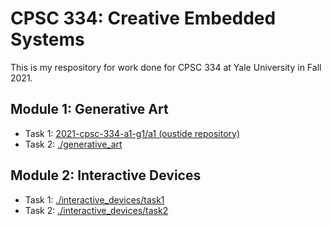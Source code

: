 # CPSC 334: Creative Embedded Systems

This is my respository for work done for CPSC 334 at Yale University in Fall 2021.

## Module 1: Generative Art

- Task 1: [2021-cpsc-334-a1-g1/a1 (oustide repository)](https://github.com/2021f-cpsc-334-a1-g1/a1)
- Task 2: [./generative_art](https://github.com/mgcallanan/cpsc334/tree/master/generative_art)

## Module 2: Interactive Devices

- Task 1: [./interactive_devices/task1](https://github.com/mgcallanan/cpsc334/tree/master/interactive_devices/task1)
- Task 2: [./interactive_devices/task2](https://github.com/mgcallanan/cpsc334/tree/master/interactive_devices/task2)
